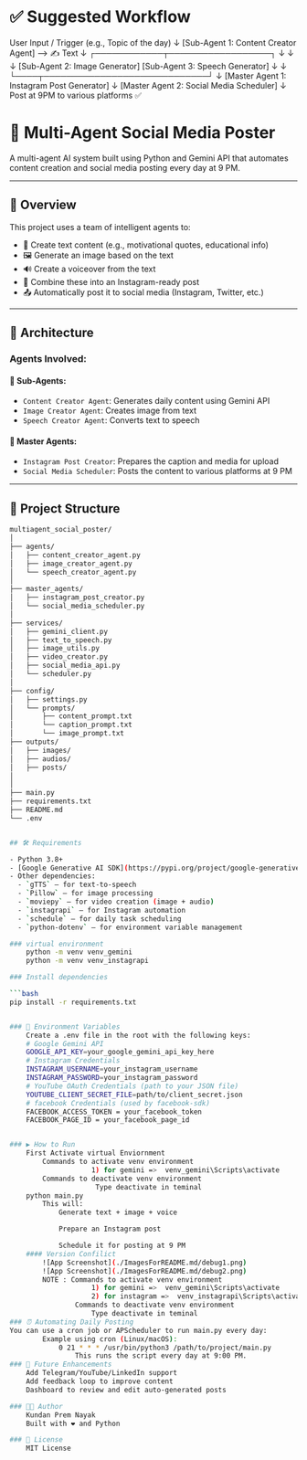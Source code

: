 # ✅ Suggested Workflow

User Input / Trigger (e.g., Topic of the day)
↓
[Sub-Agent 1: Content Creator Agent] --> ✍️ Text
↓
┌────────────┬──────────────────┐
↓ ↓ ↓
[Sub-Agent 2: Image Generator] [Sub-Agent 3: Speech Generator]
↓ ↓
└────┬─────────────────────────────┘
↓
[Master Agent 1: Instagram Post Generator]
↓
[Master Agent 2: Social Media Scheduler]
↓
Post at 9PM to various platforms ✅

# 🤖 Multi-Agent Social Media Poster

A multi-agent AI system built using Python and Gemini API that automates content creation and social media posting every day at 9 PM.

---

## 🚀 Overview

This project uses a team of intelligent agents to:

- 📝 Create text content (e.g., motivational quotes, educational info)
- 🖼️ Generate an image based on the text
- 🔊 Create a voiceover from the text
- 📱 Combine these into an Instagram-ready post
- 📤 Automatically post it to social media (Instagram, Twitter, etc.)

---

## 🧠 Architecture

### Agents Involved:

#### 🔹 Sub-Agents:

- `Content Creator Agent`: Generates daily content using Gemini API
- `Image Creator Agent`: Creates image from text
- `Speech Creator Agent`: Converts text to speech

#### 🔹 Master Agents:

- `Instagram Post Creator`: Prepares the caption and media for upload
- `Social Media Scheduler`: Posts the content to various platforms at 9 PM

---

## 📁 Project Structure

````bash
multiagent_social_poster/
│
├── agents/
│   ├── content_creator_agent.py
│   ├── image_creator_agent.py
│   └── speech_creator_agent.py
│
├── master_agents/
│   ├── instagram_post_creator.py
│   └── social_media_scheduler.py
│
├── services/
│   ├── gemini_client.py
│   ├── text_to_speech.py
│   ├── image_utils.py
│   ├── video_creator.py
│   ├── social_media_api.py
│   └── scheduler.py
│
├── config/
│   ├── settings.py
│   └── prompts/
│       ├── content_prompt.txt
│       └── caption_prompt.txt
│       └── image_prompt.txt
├── outputs/
│   ├── images/
│   ├── audios/
│   ├── posts/
│
│
├── main.py
├── requirements.txt
├── README.md
└── .env


## 🛠️ Requirements

- Python 3.8+
- [Google Generative AI SDK](https://pypi.org/project/google-generativeai/) (`google-generativeai`)
- Other dependencies:
  - `gTTS` – for text-to-speech
  - `Pillow` – for image processing
  - `moviepy` – for video creation (image + audio)
  - `instagrapi` – for Instagram automation
  - `schedule` – for daily task scheduling
  - `python-dotenv` – for environment variable management

### virtual environment
    python -m venv venv_gemini
    python -m venv venv_instagrapi

### Install dependencies

```bash
pip install -r requirements.txt


### 🔐 Environment Variables
    Create a .env file in the root with the following keys:
    # Google Gemini API
    GOOGLE_API_KEY=your_google_gemini_api_key_here
    # Instagram Credentials
    INSTAGRAM_USERNAME=your_instagram_username
    INSTAGRAM_PASSWORD=your_instagram_password
    # YouTube OAuth Credentials (path to your JSON file)
    YOUTUBE_CLIENT_SECRET_FILE=path/to/client_secret.json
    # facebook Credentials (used by facebook-sdk)
    FACEBOOK_ACCESS_TOKEN = your_facebook_token
    FACEBOOK_PAGE_ID = your_facebook_page_id


### ▶️ How to Run
    First Activate virtual Enviornment
        Commands to activate venv environment
                    1) for gemini =>  venv_gemini\Scripts\activate
        Commands to deactivate venv environment
                     Type deactivate in teminal
    python main.py
        This will:
            Generate text + image + voice

            Prepare an Instagram post

            Schedule it for posting at 9 PM
    #### Version Confilict
        ![App Screenshot](./ImagesForREADME.md/debug1.png)
        ![App Screenshot](./ImagesForREADME.md/debug2.png)
        NOTE : Commands to activate venv environment
                    1) for gemini =>  venv_gemini\Scripts\activate
                    2) for instagram =>  venv_instagrapi\Scripts\activate
                Commands to deactivate venv environment
                    Type deactivate in teminal
### ⏰ Automating Daily Posting
You can use a cron job or APScheduler to run main.py every day:
        Example using cron (Linux/macOS):
            0 21 * * * /usr/bin/python3 /path/to/project/main.py
                This runs the script every day at 9:00 PM.
### 📌 Future Enhancements
    Add Telegram/YouTube/LinkedIn support
    Add feedback loop to improve content
    Dashboard to review and edit auto-generated posts

### 🧑‍💻 Author
    Kundan Prem Nayak
    Built with ❤️ and Python

### 📜 License
    MIT License
````
